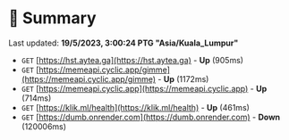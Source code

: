 # 📖 Summary
Last updated: **19/5/2023, 3:00:24 PTG "Asia/Kuala_Lumpur"**

- `GET` [https://hst.aytea.ga](https://hst.aytea.ga) - **Up** (905ms)
- `GET` [https://memeapi.cyclic.app/gimme](https://memeapi.cyclic.app/gimme) - **Up** (1172ms)
- `GET` [https://memeapi.cyclic.app](https://memeapi.cyclic.app) - **Up** (714ms)
- `GET` [https://klik.ml/health](https://klik.ml/health) - **Up** (461ms)
- `GET` [https://dumb.onrender.com](https://dumb.onrender.com) - **Down** (120006ms)
